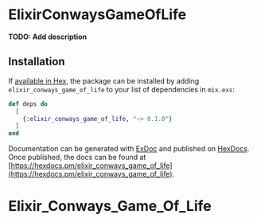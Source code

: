 # ElixirConwaysGameOfLife

**TODO: Add description**

## Installation

If [available in Hex](https://hex.pm/docs/publish), the package can be installed
by adding `elixir_conways_game_of_life` to your list of dependencies in `mix.exs`:

```elixir
def deps do
  [
    {:elixir_conways_game_of_life, "~> 0.1.0"}
  ]
end
```

Documentation can be generated with [ExDoc](https://github.com/elixir-lang/ex_doc)
and published on [HexDocs](https://hexdocs.pm). Once published, the docs can
be found at [https://hexdocs.pm/elixir_conways_game_of_life](https://hexdocs.pm/elixir_conways_game_of_life).

# Elixir_Conways_Game_Of_Life
